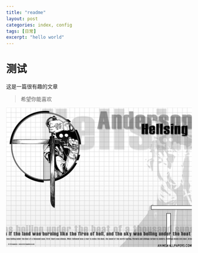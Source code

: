 ```yaml
---
title: "readme"
layout: post
categories: index, config
tags: [日常]
excerpt: "hello world"
---
```



# 测试

这是一篇很有趣的文章

> 希望你能喜欢

![fasdjlfadlf](https://github.com/monsterdogfly/FIRST_TEST/blob/master/untitled-wallpaper.jpg)
